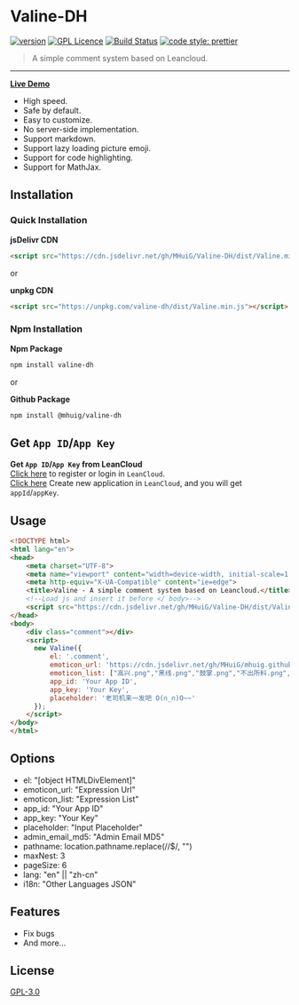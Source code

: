 # Valine-DH
[![version](https://img.shields.io/github/release/MHuiG/Valine-DH.svg?style=flat-square)](https://github.com/MHuiG/Valine/releases) [![GPL Licence](https://cdn.jsdelivr.net/gh/MHuiG/imgbed/github/gpl.svg)](https://opensource.org/licenses/GPL-3.0/) [![Build Status](https://travis-ci.com/MHuiG/Valine-DH.svg?branch=master)](https://travis-ci.com/MHuiG/Valine-DH) [![code style: prettier](https://img.shields.io/badge/code_style-prettier-ff69b4.svg?style=flat-square)](https://github.com/prettier/prettier)
> A simple comment system based on Leancloud.  
------------------------------
**[Live Demo](https://mhuig.github.io/Valine-DH/index.html)**

- High speed.
- Safe by default.
- Easy to customize.
- No server-side implementation.
- Support markdown.
- Support lazy loading picture emoji.
- Support for code highlighting.
- Support for MathJax.

## Installation

### **Quick Installation**

**jsDelivr CDN**
```html
<script src="https://cdn.jsdelivr.net/gh/MHuiG/Valine-DH/dist/Valine.min.js"></script>
```

or

**unpkg CDN**
```html
<script src="https://unpkg.com/valine-dh/dist/Valine.min.js"></script>
```

### **Npm Installation**
**Npm Package**
```bash
npm install valine-dh
```

or

**Github Package**
```bash
npm install @mhuig/valine-dh
```

## Get `App ID`/`App Key`
**Get `App ID`/`App Key` from LeanCloud**  
[Click here](https://leancloud.cn/dashboard/login.html#/signup) to register or login in `LeanCloud`.  
[Click here](https://leancloud.cn/dashboard/applist.html#/newapp) Create new application in `LeanCloud`, and you will get `appId`/`appKey`.

## Usage
```html
<!DOCTYPE html>
<html lang="en">
<head>
    <meta charset="UTF-8">
    <meta name="viewport" content="width=device-width, initial-scale=1.0">
    <meta http-equiv="X-UA-Compatible" content="ie=edge">
    <title>Valine - A simple comment system based on Leancloud.</title>
    <!--Load js and insert it before </ body>-->
    <script src="https://cdn.jsdelivr.net/gh/MHuiG/Valine-DH/dist/Valine.min.js"></script>
</head>
<body>
    <div class="comment"></div>
    <script>
      new Valine({
          el: '.comment',
          emoticon_url: 'https://cdn.jsdelivr.net/gh/MHuiG/mhuig.github.io/libs/valine/alu',
          emoticon_list: ["高兴.png","黑线.png","鼓掌.png","不出所料.png","亲亲.png","狂汗.png","献花.png","赞一个.png","击掌.png","脸红.png","得意.png","惊喜.png","想一想.png","蜡烛.png","装大款.png","观察.png","口水.png","吐.png","吐舌.png","吐血倒地.png","不说话.png","不高兴.png","中刀.png","中枪.png","呲牙.png","咽气.png","哭泣.png","喜极而泣.png","喷水.png","中指.png","喷血.png","坐等.png","害羞.png","小眼睛.png","尴尬.png","愤怒.png","扇耳光.png","投降.png","抠鼻.png","抽烟.png","无奈.png","无所谓.png","无语.png","暗地观察.png","期待.png","欢呼.png","汗.png","深思.png","献黄瓜.png","便便.png","内伤.png","皱眉.png","看不见.png","看热闹.png","瞅你.png","肿包.png","邪恶.png","锁眉.png","长草.png","阴暗.png"],
          app_id: 'Your App ID',
          app_key: 'Your Key',
          placeholder: '老司机来一发吧 O(∩_∩)O~~'
      });
    </script>
</body>
</html>
```
## Options

- el: "[object HTMLDivElement]"
- emoticon_url: "Expression Url"
- emoticon_list: "Expression List"
- app_id: "Your App ID"
- app_key: "Your Key"
- placeholder: "Input Placeholder"
- admin_email_md5: "Admin Email MD5"
- pathname: location.pathname.replace(/\/$/, "")
- maxNest: 3
- pageSize: 6
- lang: "en" || "zh-cn"
- i18n: "Other Languages JSON"

## Features
- Fix bugs
- And more...

## License

[GPL-3.0](https://github.com/MHuiG/Valine-DH/blob/master/LICENSE)
